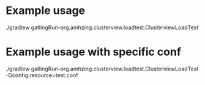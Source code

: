 # Example usage

./gradlew gatlingRun-org.amhzing.clusterview.loadtest.ClusterviewLoadTest

# Example usage with specific conf

./gradlew gatlingRun-org.amhzing.clusterview.loadtest.ClusterviewLoadTest -Dconfig.resource=test.conf
